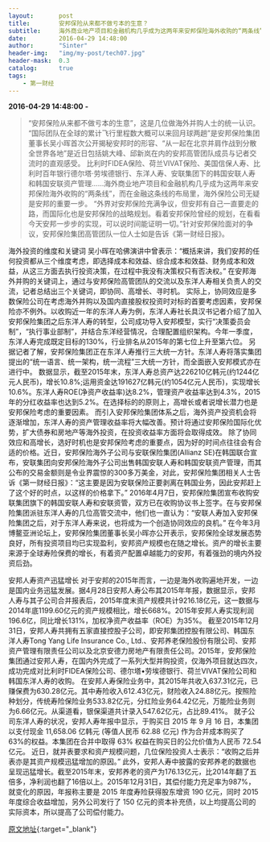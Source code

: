```yaml
---
layout:       post
title:        安邦保险从来都不做亏本的生意？
subtitle:     海外商业地产项目和金融机构几乎成为这两年来安邦保险海外收购的“两条线”，而在金融这条线的布局里，海外保险公司无疑是安邦的重要一步。在安邦海外并购的关键词上，通过与安邦保险高管团队的交流以及东洋人寿相关负责人的交流，记者总结出三个关键词，即协同、高增长、寻时机。
date:         2016-04-29 14:48:00
author:       "Sinter"
header-img:   "img/my-post/tech07.jpg"
header-mask:  0.3
catalog:      true
tags:
    - 第一财经
---
```


**2016-04-29 14:48:00**  **-**

> “安邦保险从来都不做亏本的生意”，这是几位做海外并购人士的统一认识。
“国际团队在全球的累计飞行里程数大概可以来回月球两趟”是安邦保险集团董事长吴小晖首次公开揭秘安邦时的形容、“从一起在北京并肩作战到分散全世界各地”是近日包括姚大峰、邱新岚在内的安邦高管团队成员与记者交流时的直观感受。
比利时FIDEA保险、荷兰VIVAT保险、美国信保人寿、比利时百年银行德尔塔·劳埃德银行、东洋人寿、安联集团下的韩国安联人寿和韩国安联资产管理……海外商业地产项目和金融机构几乎成为这两年来安邦保险海外收购的“两条线”，而在金融这条线的布局里，海外保险公司无疑是安邦的重要一步。
“外界对安邦保险充满争议，但安邦有自己一直要走的路，而国际化也是安邦保险的战略规划。看着安邦保险曾经的规划，在看看今天安邦一步步的实现，可以说时间能证明一切。”针对安邦保险面对的争议，安邦保险集团高管团队一位人士如是告诉《第一财经日报》。

海外投资的维度和关键词
吴小晖在哈佛演讲中曾表示：“概括来讲，我们安邦的任何投资都从三个维度考虑，即选择成本和效益、综合成本和效益、财务成本和效益，从这三方面去执行投资决策，在过程中我没有决策权只有否决权。”
在安邦海外并购的关键词上，通过与安邦保险高管团队的交流以及东洋人寿相关负责人的交流，记者总结出三个关键词，即协同、高增长、寻时机。
实际上，协同效应是多数保险公司在考虑海外并购以及国内直接股权投资时对标的首要考虑因素，安邦保险亦不例外。以收购近一年的东洋人寿为例，东洋人寿社长具汉书记者介绍了加入安邦保险集团之后东洋人寿的转型，公司成功导入安邦模型，实行“决策委员会制”，“执行事业部制”，并结合东洋经营情况，合理配置组织架构。今年一季度，东洋人寿完成既定目标的130%，行业排名从2015年的第七位上升至第六位。
另据记者了解，安邦保险集团正在东洋人寿推行三大统一方针。东洋人寿将落实集团提出的“统一语言、统一架构，统一流程”三大统一方针，而全面嵌入安邦模式亦在进行中。
数据显示，截至2015年末，东洋人寿总资产达226210亿韩元(约1244亿元人民币)，增长10.8%;运用资金达191627亿韩元(约1054亿元人民币)，实现增长10.6%。东洋人寿ROE(净资产收益率)达8.2%，管理资产收益率达到4.3%，2015年的分红收益率也达到5.2%。在选择标的的原则上，高增长或者说增长潜力也是安邦保险考虑的重要因素。
而引入安邦保险集团体系之后，海外资产投资机会将逐渐增加，东洋人寿的资产管理收益率将大幅改善。预计将通过安邦保险国际化优势，扩大债券和房地产等海外投资，在投资收益率方面将会取得成效。
除了协同效应和高增长，选好时机也是安邦保险考虑的重要点，因为好的时间点往往会有合适的价格。近日，安邦保险海外子公司与安联保险集团(Allianz SE)在韩国联合宣布，安联集团向安邦保险海外子公司出售韩国安联人寿和韩国安联资产管理，而其公布的交易金额则是令业界震惊的300多万美金，对此，安邦保险集团相关人士告诉《第一财经日报》：“这主要是因为安联保险正要剥离在韩国业务，因此安邦赶上了这个好的时点，以这样的价格拿下。”
2016年4月7日，安邦保险集团宣布收购安联集团旗下的韩国安联人寿和安联资管，双方已在收购协议书上签字。在与安邦保险集团派驻东洋人寿的几位高管交流中，他们也一直认为：“安联人寿加入安邦保险集团之后，对于东洋人寿来说，也将成为一个创造协同效应的良机。”
在今年3月博鳌亚洲论坛上，安邦保险集团董事长吴小晖亦公开表示，安邦保险全球发展态势良好，所有投资项目均已实现盈利，安邦资产规模也在随之增长。资产的增长主要来源于全球寿险保费的增长，有着资产配置卓越能力的安邦，有着强劲的境内外投资后劲。

安邦人寿资产迅猛增长
对于安邦的2015年而言，一边是海外收购遍地开发，一边是国内业务迅猛发展。据4月28日安邦人寿公布其2015年年报，数据显示，安邦人寿与其子公司合并报表后，2015年度末资产规模共计9216.18亿元，这一数据与2014年底1199.60亿元的资产规模相比，增长668%。2015年安邦人寿实现利润196.6亿，同比增长131%，加权净资产收益率（ROE）为35%。
截至2015年12月31日，安邦人寿共拥有五家直接控股子公司，即安邦集团控股有限公司、韩国东洋人寿Tong Yang Life Insurance Co., Ltd.、安邦养老保险股份有限公司、安邦资产管理有限责任公司以及北京安德力房地产有限责任公司。2015年，安邦保险集团通过安邦人寿，在国内外完成了一系列大型并购投资，仅海外项目就达四次，成功完成对比利时FIDEA保险公司、德尔塔•劳埃德银行、荷兰VIVAT保险公司和韩国东洋人寿的收购。
在安邦人寿保险业务中，其2015年共收入637.31亿元，已赚保费为630.28亿元。其中寿险收入612.43亿元，财险收入24.88亿元。按照险种划分，传统寿险保险业务533.82亿元，分红险业务64.42亿元，万能险业务则为6.66亿元。从渠道看，银保渠道共计录入547.62亿元，占比89.41%。
就子公司东洋人寿的状况，安邦人寿年报中显示，于购买日 2015 年 9 月 16 日，本集团以支付现金 11,658.06 亿韩元 (等值人民币 62.88 亿元) 作为合并成本购买了 63%的权益。本集团在合并中取得 63% 权益在购买日的公允价值为人民币 72.54 亿元。
近日，就并表要求和资产规模问题，几位保险投资人士表示：“收购之后并表亦是其资产规模迅猛增加的原因。”
此外，安邦人寿中披露的安邦养老的数据也呈现迅猛增长。截至2015年末，安邦养老的资产为176.13亿元，比2014年翻了五倍多，净利润也翻了16倍以上。2015年12月31日，其偿付能力充足率为987%，就变化的原因，年报称主要是 2015 年度寿险获得股东增资 190 亿元，同时 2015 年度综合收益增加，另外公司发行了 150 亿元的资本补充债，以上均提高公司的实际资本，所以提高了公司偿付能力。


[原文地址](http://www.yicai.com/news/5008690.html){:target="_blank"}


